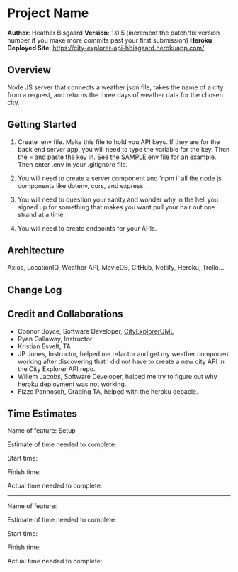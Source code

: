 # Project Name

**Author**: Heather Bisgaard
**Version**: 1.0.5 (increment the patch/fix version number if you make more commits past your first submission)
**Heroku Deployed Site**: https://city-explorer-api-hbisgaard.herokuapp.com/

## Overview
<!-- Provide a high level overview of what this application is and why you are building it, beyond the fact that it's an assignment for this class. (i.e. What's your problem domain?) -->
Node JS server that connects a weather json file, takes the name of a city from a request, and returns the three days of weather data for the chosen city.

## Getting Started
<!-- What are the steps that a user must take in order to build this app on their own machine and get it running? -->
1. Create .env file. Make this file to hold you API keys. If they are for the back end server app, you will need to type the variable for the key. Then the = and paste the key in. See the SAMPLE.env file for an example. Then enter .env in your .gitignore file.

2. You will need to create a server component and 'npm i' all the node js components like dotenv, cors, and express.

3. You will need to question your sanity and wonder why in the hell you signed up for something that makes you want pull your hair out one strand at a time.

4. You will need to create endpoints for your APIs.

## Architecture
<!-- Provide a detailed description of the application design. What technologies (languages, libraries, etc) you're using, and any other relevant design information. -->
Axios, LocationIQ, Weather API, MovieDB, GitHub, Netlify, Heroku, Trello...

## Change Log
<!-- Use this area to document the iterative changes made to your application as each feature is successfully implemented. Use time stamps. Here's an example:

01-01-2001 4:59pm - Application now has a fully-functional express server, with a GET route for the location resource. -->

## Credit and Collaborations
<!-- Give credit (and a link) to other people or resources that helped you build this application. -->

- Connor Boyce, Software Developer, [CityExplorerUML](data/CityExplorerApiUML.png)
- Ryan Gallaway, Instructor
- Kristian Esvelt, TA
- JP Jones, Instructor, helped me refactor and get my weather component working after discovering that I did not have to create a new city API in the City Explorer API repo.
- Willem Jacobs, Software Developer, helped me try to figure out why heroku deployment was not working.
- Fizzo Pannosch, Grading TA, helped with the heroku debacle.

## Time Estimates

Name of feature: Setup

Estimate of time needed to complete: 

Start time: 

Finish time: 

Actual time needed to complete: 

---

Name of feature:

Estimate of time needed to complete:

Start time:

Finish time:

Actual time needed to complete:
